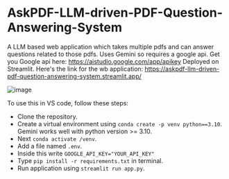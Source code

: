 # AskPDF-LLM-driven-PDF-Question-Answering-System

A LLM based web application which takes multiple pdfs and can answer questions related to those pdfs. Uses Gemini so requires a google api. 
Get you Google api here: https://aistudio.google.com/app/apikey
Deployed on Streamlit. Here's the link for the wb application:
https://askpdf-llm-driven-pdf-question-answering-system.streamlit.app/

![image](https://github.com/Animesh452/AskPDF-LLM-driven-PDF-Question-Answering-System/assets/68946005/4c85c8b7-aef6-4840-853c-e57b57708a39)

To use this in VS code, follow these steps:
* Clone the repository.
* Create a virtual environment using `conda create -p venv python==3.10`. Gemini works well with python version >= 3.10.
* Next `conda activate /venv`.
* Add a file named `.env`.
* Inside this write `GOOGLE_API_KEY="YOUR_API_KEY"`
* Type `pip install -r requirements.txt` in terminal.
* Run application using `streamlit run app.py`.
